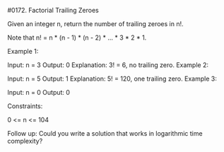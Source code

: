#0172. Factorial Trailing Zeroes

Given an integer n, return the number of trailing zeroes in n!.

Note that n! = n * (n - 1) * (n - 2) * ... * 3 * 2 * 1.

Example 1:

Input: n = 3
Output: 0
Explanation: 3! = 6, no trailing zero.
Example 2:

Input: n = 5
Output: 1
Explanation: 5! = 120, one trailing zero.
Example 3:

Input: n = 0
Output: 0
 
Constraints:

0 <= n <= 104
 
Follow up: Could you write a solution that works in logarithmic time complexity?